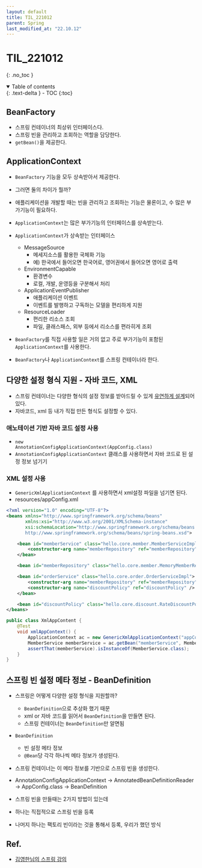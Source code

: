 ```yaml
---
layout: default
title: TIL_221012
parent: Spring
last_modified_at: "22.10.12"
---
```


# TIL_221012
{: .no_toc }

<details open markdown="block">
  <summary>
    Table of contents
  </summary>
  {: .text-delta }
- TOC
{:toc}
</details>

## BeanFactory
- 스프링 컨테이너의 최상위 인터페이스다.
- 스프링 빈을 관리하고 조회하는 역할을 담당한다.
- <code class="language-plaintext highlighter-rouge">getBean()</code>을 제공한다.

## ApplicationContext
- <code class="language-plaintext highlighter-rouge">BeanFactory</code> 기능을 모두 상속받아서 제공한다.
- 그러면 둘의 차이가 뭘까?
- 애플리케이션을 개발할 때는 빈을 관리하고 조회하는 기능은 물론이고, 수 많은 부가기능이 필요하다.
- <code class="language-plaintext highlighter-rouge">ApplicationContext</code>는 많은 부가기능의 인터페이스를 상속받는다.
- <code class="language-plaintext highlighter-rouge">ApplicationContext</code>가 상속받는 인터페이스
    - MessageSource
        - 메세지소스를 활용한 국체화 기능
        - 예) 한국에서 들어오면 한국어로, 영어권에서 들어오면 영어로 출력
    - EnvironmentCapable
        - 환경변수
        - 로컬, 개발, 운영등을 구분해서 처리
    - ApplicationEventPublisher
        - 애플리케이션 이벤트
        - 이벤트를 발행하고 구독하는 모델을 편리하게 지원
    - ResourceLoader
        - 편리한 리소스 조회
        - 파일, 클래스패스, 외부 등에서 리소스를 편라히게 조회

- <code class="language-plaintext highlighter-rouge">BeanFactory</code>를 직접 사용할 일은 거의 없고 주로 부가기능이 포함된 <code class="language-plaintext highlighter-rouge">ApplicationContext</code>를 사용한다.
- <code class="language-plaintext highlighter-rouge">BeanFactory</code>나 <code class="language-plaintext highlighter-rouge">ApplicationContext</code>를 스프링 컨테이너라 한다.

## 다양한 설정 형식 지원 - 자바 코드, XML
- 스프링 컨테이너는 다양한 형식의 설정 정보를 받아드릴 수 있게 <u>유연하게 설계</u>되어 있다.
- 자바코드, xml 등 내가 직접 만든 형식도 설정할 수 있다.

### 애노테이션 기반 자바 코드 설정 사용
- <code class="language-plaintext highlighter-rouge">new AnnotationConfigApplicationContext(AppConfig.class)</code>
- <code class="language-plaintext highlighter-rouge">AnnotationConfigApplicationContext</code> 클래스를 사용하면서 자바 코드로 된 설정 정보 넘기기

### XML 설정 사용
- <code class="language-plaintext highlighter-rouge">GenericXmlApplicationContext</code> 를 사용하면서 xml설정 파일을 넘기면 된다.
- resources/appConfig.xml

```xml
<?xml version="1.0" encoding="UTF-8"?>
<beans xmlns="http://www.springframework.org/schema/beans"
       xmlns:xsi="http://www.w3.org/2001/XMLSchema-instance"
       xsi:schemaLocation="http://www.springframework.org/schema/beans
       http://www.springframework.org/schema/beans/spring-beans.xsd">

    <bean id="memberService" class="hello.core.member.MemberServiceImpl">
        <constructor-arg name="memberRepository" ref="memberRepository" />
    </bean>

    <bean id="memberRepository" class="hello.core.member.MemoryMemberRepository"/>

    <bean id="orderService" class="hello.core.order.OrderServiceImpl">
        <constructor-arg name="memberRepository" ref="memberRepository" />
        <constructor-arg name="discountPolicy" ref="discountPolicy" />
    </bean>

    <bean id="discountPolicy" class="hello.core.discount.RateDiscountPolicy" />
</beans>
```

```java
public class XmlAppContent {
    @Test
    void xmlAppContext() {
        ApplicationContext ac = new GenericXmlApplicationContext("appConfig.xml");
        MemberService memberService = ac.getBean("memberService", MemberService.class);
        assertThat(memberService).isInstanceOf(MemberService.class);
    }
}
```

## 스프링 빈 설정 메타 정보 - BeanDefinition
- 스프링은 어떻게 다양한 설정 형식을 지원할까?
    - <code class="language-plaintext highlighter-rouge">BeanDefinition</code>으로 추상화 했기 때문
    - xml or 자바 코드를 읽어서 <code class="language-plaintext highlighter-rouge">BeanDefinition</code>을 만들면 된다.
    - 스프링 컨테이너는 <code class="language-plaintext highlighter-rouge">BeanDefinition</code>만 알면됨
- <code class="language-plaintext highlighter-rouge">BeanDefinition</code>
    - 빈 설정 메타 정보
    - <code class="language-plaintext highlighter-rouge">@Bean</code>당 각각 하나씩 메타 정보가 생성된다.
- 스프링 컨테이너는 이 메타 정보를 기반으로 스프링 빈을 생성한다.  
- AnnotationConfigApplicationContext -> AnnotatedBeanDefinitionReader -> AppConfig.class -> BeanDefinition

- 스프링 빈을 만들때는 2가지 방법이 있는데
- 하나는 직접적으로 스프링 빈을 등록 
- 나머지 하나는 팩토리 빈이라는 것을 통해서 등록, 우리가 했던 방식


## Ref.
- <a href="https://www.inflearn.com/course/%EC%8A%A4%ED%94%84%EB%A7%81-%ED%95%B5%EC%8B%AC-%EC%9B%90%EB%A6%AC-%EA%B8%B0%EB%B3%B8%ED%8E%B8/dashboard">김영한님의 스프링 강의</a>
